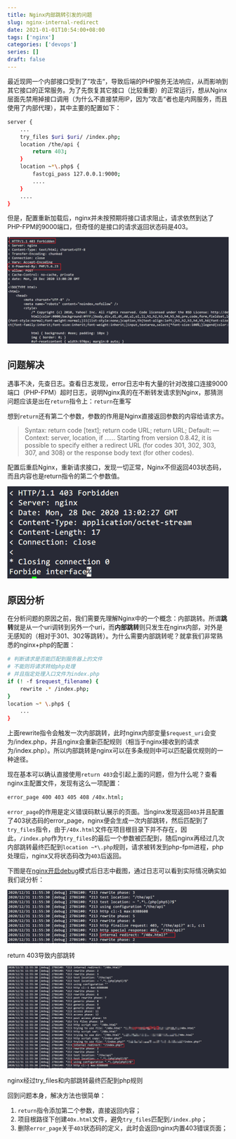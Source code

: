 ```yaml
---
title: Nginx内部跳转引发的问题
slug: nginx-internal-redirect
date: 2021-01-01T10:54:00+08:00
tags: ['nginx']
categories: ['devops']
series: []
draft: false
---
```


最近现网一个内部接口受到了”攻击“，导致后端的PHP服务无法响应，从而影响到其它接口的正常服务。为了先恢复其它接口（比较重要）的正常运行，想从Nginx层面先禁用掉接口调用（为什么不直接禁用IP，因为”攻击“者也是内网服务，而且使用了内部代理），其中主要的配置如下：

```bash
server {
    ...
    try_files $uri $uri/ /index.php;
    location /the/api {
        return 403;
    }
    location ~*\.php$ {
        fastcgi_pass 127.0.0.1:9000;
        ....
    }
    ....
}
```

但是，配置重新加载后，nginx并未按预期将接口请求阻止，请求依然到达了PHP-FPM的9000端口，但奇怪的是接口的请求返回状态码是403。

![nginx-internal-redirect/Untitled.png](nginx-internal-redirect/Untitled.png)

## 问题解决

遇事不决，先查日志。查看日志发现，error日志中有大量的针对改接口连接9000端口（PHP-FPM）超时日志，说明Nginx真的在不断转发请求到Nginx，那猜测问题应该是出在`return`指令上：`return`在重写

想到`return`还有第二个参数，参数的作用是Nginx直接返回参数的内容给请求方。

> Syntax:	return code [text];
return code URL;
return URL;
Default:	—
Context:	server, location, if
......
Starting from version 0.8.42, it is possible to specify either a redirect URL (for codes 301, 302, 303, 307, and 308) or the response body text (for other codes).
> 

配置后重启Nginx，重新请求接口，发现一切正常，Nginx不但返回403状态码，而且内容也是return指令的第二个参数值。

![nginx-internal-redirect/Untitled%201.png](nginx-internal-redirect/Untitled%201.png)

## 原因分析

在分析问题的原因之前，我们需要先理解Nginx中的一个概念：内部跳转。所谓**跳转**就是从一个uri调转到另外一个uri，而**内部跳转**则只发生在nginx内部，对外是无感知的（相对于301、302等跳转）。为什么需要内部跳转呢？就拿我们非常熟悉的nginx+php的配置：

```bash
# 判断请求是否能匹配到服务器上的文件
# 不能则将请求转给php处理
# 并且指定处理入口文件为index.php
if (! -f $request_filename) {
    rewrite .* /index.php;
}
location ~* \.php$ {
    ...
}
```

上面rewrite指令会触发一次内部跳转，此时nginx内部变量`$request_uri`会变为/index.php，并且nginx会重新匹配规则（相当于nginx接收到的请求为/index.php）。所以内部跳转是nginx可以在多条规则中可以匹配最优规则的一种途径。

现在基本可以确认直接使用`return 403`会引起上面的问题，但为什么呢？查看nginx主配置文件，发现有这么一项配置：

```bash
error_page 400 403 405 408 /40x.html;
```

`error_page`的作用是定义错误码默认展示的页面。当nginx发现返回`403`并且配置了403状态码的error_page，nginx便会生成一次内部跳转，然后匹配到了`try_files`指令，由于`/40x.html`文件在项目根目录下并不存在，因此，`/index.php`作为`try_files`的最后一个参数被匹配到，随后nginx再经过几次内部跳转最终匹配到`location ~*\.php`规则，请求被转发到php-fpm进程，php处理后，nginx又将状态码改为`403`后返回。

下图是在[nginx开启debug](https://docs.nginx.com/nginx/admin-guide/monitoring/debugging/)模式后日志中截图，通过日志可以看到实际情况确实如我们说分析：

![return 403导致内部跳转](nginx-internal-redirect/Untitled%202.png)

return 403导致内部跳转

![nginx经过try_files和内部跳转最终匹配到php规则](nginx-internal-redirect/Untitled%203.png)

nginx经过try_files和内部跳转最终匹配到php规则

回到问题本身，解决方法也很简单：

1. `return`指令添加第二个参数，直接返回内容；
2. 项目根路径下创建`40x.html`文件，避免`try_files`匹配到`/index.php`；
3. 删除`error_page`关于`403`状态码的定义，此时会返回nginx内置403错误页面；
